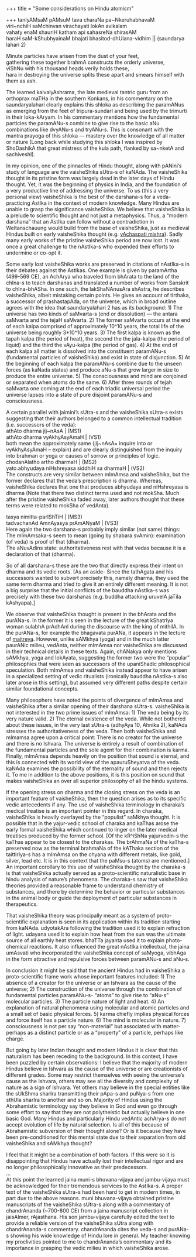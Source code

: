 +++
title = "Some considerations on Hindu atomism"

+++
tanIyAMsaM pAMsuM tava charaNa pa\~NkeruhabhavaM  
viri\~nchiH saMchinvan virachayati lokAn avikalam   
vahaty enaM shauriH katham api sahasreNa shirasAM  
haraH saM-kShubhyainaM bhajati bhasitod-dhUlana-vidhim || (saundarya
lahari 2)

Minute particles have arisen from the dust of your feet,  
gathering these together brahmA constructs the orderly universe,  
viShNu with his thousand heads verily holds these,  
hara in destroying the universe splits these apart and smears himself
with them as ash.

The learned kaivalyAshrama, the late medieval tantric guru from an
orthoprax maTHa in the southern Konkans, in his commentary on the
saundaryalahari clearly explains this shloka as describing the paramANus
as emerging from the feet of tripura-sundarI and being used by the
trimurti in their loka-kAryam. In his commentary mentions how the
fundamental particles the paramANu-s combine to give rise to the basic
aNu combinations like dvyANu-s and tryANu-s. This is consonant with the
mantra prayoga of this shloka — mastery over the knowledge of all matter
or nature (Long back while studying this shloka I was inspired by
ShoDashikA that great mistress of the kula path, flanked by sa\~nketA
and sachiveshI).

In my opinion, one of the pinnacles of Hindu thought, along with
pANini’s study of language are the vaisheShika sUtra-s of kaNAda. The
vaisheShika thought in its pristine form was largely dead in the later
days of Hindu thought. Yet, it was the beginning of physics in India,
and the foundation of a very productive line of addressing the universe.
To us (this a very personal view) vaisheShika is the best of the
darshana-s for a veda-practicing AstIka in the context of modern
knowledge. Many Hindus are unable to grasp the significance vaisheShika.
We believe that vaisheShika is a prelude to scientific thought and not
just a metaphysics. Thus, a “modern darshana” that an AstIka can follow
without a contradiction in Weltanschauung would build from the base of
vaisheShika, just as medieval Hindus built on early vaisheShika thought
(e.g. [vAchaspati
mishra](http://manasataramgini.wordpress.com/2004/09/vachaspati-on-atomic-coordinates.html)).
Sadly many early works of the pristine vaisheShika period are now lost.
It was once a great challenge to the nAstIka-s who expended their
efforts to undermine or co-opt it.

Some early lost vaisheShika works are preserved in citations of
nAstIka-s in their debates against the AstIkas. One example is given by
paramArtha (499-569 CE), an AchArya who traveled from bhArata to the
land of the chIna-s to teach darshanas and translated a number of works
from Sanskrit to chIna-bhASha. In one such, the lakShaNAnusAra shAstra,
he describes vaisheShika, albeit mistaking certain points. He gives an
account of tIrthaka, a successor of prashastapAda, on the universe,
which in broad outline agrees with the idea that saundaryalahari 2 has
as its background: 1) The universe has two kinds of saMvarta-s (end or
dissolution) — the antara saMvarta and the tejaH saMvarta. 2) The former
saMvarta occurs at the end of each kalpa comprised of approximately
10^10 years, the total life of the universe being roughly 3\*10^10
years. 3) The first kalpa is known as the tapah kalpa (the period of
heat), the second the the jala-kalpa (the period of liquid) and the
third the vAyu-kalpa (the period of gas). 4) At the end of each kalpa
all matter is dissolved into the constituent paramANu-s (fundamental
particles of vaisheShika) and exist in state of disjunction. 5) At the
beginning of each kalpa the paramANu-s combine due to the unseen forces
(as kaNada states) and produce aNu-s that grow larger in size to produce
the entire universe. 5) The consciousness and mind are conjoined or
separated when atoms do the same. 6) After three rounds of tejah
saMvarta one coming at the end of each triadic universal period the
universe lapses into a state of pure disjoint paramANu-s and
consciousness.

A certain parallel with jaimini’s sUtra-s and the vaisheShika sUtra-s
exists suggesting that their authors belonged to a common intellectual
tradition (i.e. successors of the veda):  
athAto dharma jij\~nAsA | (MS1)  
athAto dharma vyAkhyAsyAmaH | (VS1)  
both mean the approximately same (jij\~nAsA= inquire into or
vyAkhyAsyAmaH – explain) and are clearly distinguished from the inquiry
into brahman or yoga or causes of sorrow or principles of logic.  
chodanAlatho artho dharmaH | (MS2)  
yato.abhyudaya niHshreyasa siddhiH sa dharmaH | (VS2)  
The constructs are very similar between mImAmsa and vaisheShika, but the
former declares that the veda’s prescription is dharma. Whereas,
vaisheShika declares that one that produces abhyudaya and niHshreyasa is
dharma (Note that there two distinct terms used and not mokSha. Much
after the pristine vaisheShika faded away, later authors thought that
these terms were related to mokSha of vedAnta).

tasya nimitta-parIShTiH | (MS3)  
tadvachanAd AmnAyasya prAmANyaM | (VS3)  
Here again the two darshana-s probably imply similar (not same) things:
The mImAmsaka-s seem to mean (going by shabara svAmin): examination (of
veda) is proof of that (dharma).  
The aNuvAdins state: authoritativeness rest with that vedas because it
is a declaration of that (dharma).

So of all darshana-s these are the two that directly express their
intent on dharma and its vedic roots. \[As an aside- Since the tathAgata
and his successors wanted to subvert precisely this, namely dharma, they
used the same term dharma and tried to give it an entirely different
meaning. It is not a big surprise that the initial conflicts of the
bauddha nAstIka-s was precisely with these two darshanas (e.g. buddha
attacking uruvelA jaTila kAshyapa).\]

We observe that vaisheShika thought is present in the bhArata and the
purANa-s. In the former it is seen in the lecture of the great kShatrIya
woman sulabhA prAdhAnI during the discourse with the king of mithilA. In
the purANa-s, for example the bhagavata purANa, it appears in the
lecture of
[maitreya](http://manasataramgini.wordpress.com/2004/09/maitreyas-atomism.html).
However, unlike sAMkhya (yoga) and in the much latter paurANic milieu,
vedAnta, neither mImAmsa nor vaisheShika are discussed in their
technical details in these texts. Again, chANakya only mentions sAMkhya,
yoga and lokAyata, suggesting the former two were the “popular”
philosophies that were seen as successors of the upaniShadic
philosophical speculation. Both mImAmsa and vaisheShika instead appear
to have arisen in a specialized setting of vedic ritualists (ironically
bauddha nAstIka-s also later arose in this setting), but assumed very
different paths despite certain similar foundational concepts.

Many philosophers have noted the points of divergence of mImAmsa and
vaisheShika after a similar opening of their darshana sUtra-s.
vaisheShika is not interested in the two prime issues of mImAmsa: 1) The
veda being by its very nature valid. 2) The eternal existence of the
veda. While not bothered about these issues, in the very last sUtra-s
(adhyAya 10, Ahnika 2), kaNAda stresses the authoritativeness of the
veda. Then both vaisheShika and mImamsa agree upon a critical point:
There is no creator for the universe and there is no Ishvara. The
universe is entirely a result of combination of the fundamental
particles and the sole agent for their combination is karma. Finally,
mImAmsa depends heavily on the position that sound is eternal, and this
is connected with its world view of the apauruSheyatva of the veda.
kaNAda examines the possibility of the eternality of sound and then
rejects it. To me in addition to the above positions, it is this
position on sound that makes vaisheShika an over all superior philosophy
of all the hindu systems.

If the opening stress on dharma and the closing stress on the veda is an
important feature of vaisheShika, then the question arises as to its
specific vedic antecedents if any. The use of vaisheShika terminology in
charaka’s medical treatise is an important pointer in this regard. In
charaka, vaisheShika is heavily overlayed by the “populist” saMkhya
thought. It is possible that in the yajur-vedic school of charaka and
kaThas arose the early formal vaisheShika which continued to linger on
the later medical treatises produced by the former school. \[Of the
kR^iShNa yajurvedin-s the kaThas appear to be closest to the charakas.
The brAhmaNa of the kaTha-s preserved now as the terminal brahmaNa of
the kAThaka section of the taittirIya-s has a mImAmsa on the chyana with
different metals, like gold, silver, lead etc. It is in this context
that the paMsu-s (atoms) are mentioned.\] An important corollary to this
use of vaisheShika thought by the charaka-s is that vaisheShika actually
served as a proto-scientific naturalistic base in hindu analysis of
nature’s phenomena. The charaka-s saw that vaisheShika theories provided
a reasonable frame to understand chemistry of substances, and there by
determine the behavior or particular substances in the animal body or
guide the deployment of particular substances in therapeutics.

That vaisheShika theory was principally meant as a system of
proto-scientific explanation is seen in its application within its
tradition starting from kaNAda. udyotakAra following the tradition used
it to explain refraction of light. udayana used it to explain how heat
from the sun was the ultimate source of all earthly heat stores. bhaTTa
jayanta used it to explain photo-chemical reactions. It also influenced
the great nAstIka intellectual, the jaina umAsvati who incorporated the
vaisheShika concept of saMyoga, vibhAga in the form attractive and
repulsive forces between paramANu-s and aNu-s.

In conclusion it might be said that the ancient Hindus had in
vaisheShika a proto-scientific frame work whose important features
included: 1) The absence of a creator for the universe or an Ishvara as
the cause of the universe; 2) The construction of the universe through
the combination of fundamental particles paramANu-s- “atoms” to give
rise to “aNu-s” molecular particles. 3) The particle nature of light and
heat. 4) An explanation of natural phenomena using molecular and atomic
particles and a small set of basic physical forces. 5) karma chiefly
implies physical forces and force itself has a particle nature. 6) The
mind is molecular in nature. 7) consciousness is not per say
“non-material” but associated with matter- perhaps as a distinct
particle or as a “property” of a particle, perhaps like charge.

But going by later Indian thought and modern Hindus it is clear that
this naturalism has been receding to the background. In this context, I
have been puzzled by certain observations: I believe that the majority
of modern Hindus believe in Ishvara as the cause of the universe or are
creationists of different grades. Some may restrict themselves with
seeing the universe’s cause as the Ishvara, others may see all the
diversity and complexity of nature as a sign of Ishvara. Yet others may
believe in the special entities like the sUkShma sharIra transmitting
their pApa-s and puNya-s from one sthUla sharIra to another and so on.
Majority of Hindus using the Abrahamistic terminology say they believe
in God and even go through some effort to say that they are not
polytheistic but actually believe in one basic God. Many Hindus and
particularly Hindu vedAntic achArya-s do not accept evolution of life by
natural selection. Is all of this because of Abrahamistic subversion of
their thought alone? Or is it because they have been pre-conditioned for
this mental state due to their separation from old vaisheShika and
sAMkhya thought?

I feel that it might be a combination of both factors. If this were so
it is disappointing that Hindus have actually lost their intellectual
rigor and are no longer philosophically innovative as their
predecessors.  
…  
At this point the learned jaina muni-s bhuvana-vijaya and jambu-vijaya
must be acknowledged for their tremendous services to the AstIka-s. A
proper text of the vaisheShika sUtra-s had been hard to get in modern
times, in part due to the above reasons. muni bhuvana-vijaya obtained
pristine manuscripts of the vaisheShika sUtra-s along with a commentary
of chandrAnanda (\~700-800 CE) from a jaina manuscript collection in
jaisAlmer, rAjasthana. His son jambu-vijaya carefully edited the text to
provide a reliable version of the vaisheShika sUtra along with
chandrAnanda-s commentary. chandrAnanda cites the veda-s and purANa-s
showing his wide knowledge of Hindu lore in general. My teacher knowing
my proclivities pointed to me to chandrAnanda’s commentary and its
importance in grasping the vedic milieu in which vaisheShika arose.
